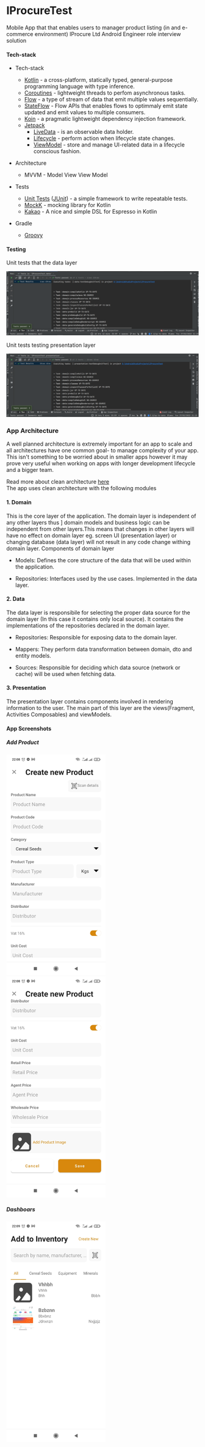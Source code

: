 # IProcureTest
Mobile App that that enables users to manager product listing (in and e-commerce environment) IProcure Ltd Android Engineer role  interview solution
#### Tech-stack
* Tech-stack
    * [Kotlin](https://kotlinlang.org/) - a cross-platform, statically typed, general-purpose programming language with type inference.
    * [Coroutines](https://kotlinlang.org/docs/reference/coroutines-overview.html) - lightweight threads to perfom asynchronous tasks.
    * [Flow](https://kotlinlang.org/docs/reference/coroutines/flow.html) - a type of stream of data that emit multiple values sequentially.
    * [StateFlow](https://developer.android.com/kotlin/flow/stateflow-and-sharedflow#:~:text=StateFlow%20is%20a%20state%2Dholder,property%20of%20the%20MutableStateFlow%20class.) - Flow APIs that enables flows to optimmaly emit state updated and emit values to multiple consumers.
    * [Koin](https://insert-koin.io/) - a pragmatic lightweight dependency injection framework.
    * [Jetpack](https://developer.android.com/jetpack)
        * [LiveData](https://developer.android.com/topic/libraries/architecture/livedata) - is an observable data holder.
        * [Lifecycle](https://developer.android.com/topic/libraries/architecture/lifecycle) - perform action when lifecycle state changes.
        * [ViewModel](https://developer.android.com/topic/libraries/architecture/viewmodel) - store and manage UI-related data in a lifecycle conscious fashion.


* Architecture
    * MVVM - Model View View Model
* Tests
    * [Unit Tests](https://en.wikipedia.org/wiki/Unit_testing) ([JUnit](https://junit.org/junit4/)) - a simple framework to write repeatable tests.
    * [MockK](https://github.com/mockk) - mocking library for Kotlin
    * [Kakao](https://github.com/agoda-com/Kakao) - A nice and simple DSL for Espresso in Kotlin
* Gradle
    * [Groovy](https://groovy-lang.org/) 
#### Testing
Unit tests that the data layer

<img src="/art/data.png"/>

Unit tests testing presentation layer

<img src="/art/presentation.png"/>

### App Architecture
A well planned architecture is extremely important for an app to scale and all architectures have one common goal- to manage complexity of your app. This isn't something to be worried about in smaller apps however it may prove very useful when working on apps with longer development lifecycle and a bigger team.

Read more about clean architecture [here](http://blog.cleancoder.com/uncle-bob/2012/08/13/the-clean-architecture.html) <br />
The app uses clean architecture with the following modules
#### 1. Domain
This is the core layer of the application. The domain layer is independent of any other layers thus ] domain models and business logic can be independent from other layers.This means that changes in other layers will have no effect on domain layer eg. screen UI (presentation layer) or changing database (data layer) will not result in any code change withing domain layer.
Components of domain layer
<br/>
* Models: Defines the core structure of the data that will be used within the application.

* Repositories: Interfaces used by the use cases. Implemented in the data layer.

#### 2. Data 
The data layer is responsibile for selecting the proper data source for the domain layer (In this case it contains only local source). It contains the implementations of the repositories declared in the domain layer.
* Repositories: Responsible for exposing data to the domain layer.

* Mappers: They perform data transformation between domain, dto and entity models.
* Sources: Responsible for deciding which data source (network or cache) will be used when fetching data.

#### 3. Presentation
The presentation layer contains components involved in rendering information to the user. The main part of this layer are the views(Fragment, Activities Composables) and viewModels.

#### App Screenshots
##### Add Product
<img src="/art/add2.jpg" width="260">&emsp;<img src="/art/add1.jpg" width="260">

##### Dashboars
<img src="/art/dash.jpg" width="260">

